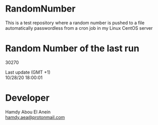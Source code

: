 # RandomNumber    
This is a test repository where a random number is pushed to a file automatically passwordless from a cron job in my Linux CentOS server    
# Random Number of the last run   
30270
      
Last update (GMT +1)    
10/28/20 18:00:01
# Developer    
Hamdy Abou El Anein   
hamdy.aea@protonmail.com
